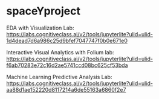 # spaceYproject

EDA with Visualization Lab: https://labs.cognitiveclass.ai/v2/tools/jupyterlite?ulid=ulid-1d4dead7d6a986c25d9bfef7047747f0b0e671e0

Interactive Visual Analytics with Folium lab: https://labs.cognitiveclass.ai/v2/tools/jupyterlite?ulid=ulid-f6ab70283e72c16d2ae5741ccd08bc625cf53bda

Machine Learning Predictive Analysis Lab: https://labs.cognitiveclass.ai/v2/tools/jupyterlite?ulid=ulid-aa88d1ae152220d8117214a6de55163a6860f2e7
